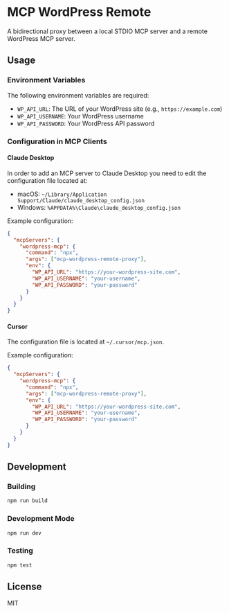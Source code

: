 # MCP WordPress Remote

A bidirectional proxy between a local STDIO MCP server and a remote WordPress MCP server.

## Usage

### Environment Variables

The following environment variables are required:

- `WP_API_URL`: The URL of your WordPress site (e.g., `https://example.com`)
- `WP_API_USERNAME`: Your WordPress username
- `WP_API_PASSWORD`: Your WordPress API password

### Configuration in MCP Clients

#### Claude Desktop

In order to add an MCP server to Claude Desktop you need to edit the configuration file located at:

- macOS: `~/Library/Application Support/Claude/claude_desktop_config.json`
- Windows: `%APPDATA%\Claude\claude_desktop_config.json`

Example configuration:

```json
{
  "mcpServers": {
    "wordpress-mcp": {
      "command": "npx",
      "args": ["mcp-wordpress-remote-proxy"],
      "env": {
        "WP_API_URL": "https://your-wordpress-site.com",
        "WP_API_USERNAME": "your-username",
        "WP_API_PASSWORD": "your-password"
      }
    }
  }
}
```

#### Cursor

The configuration file is located at `~/.cursor/mcp.json`.

Example configuration:

```json
{
  "mcpServers": {
    "wordpress-mcp": {
      "command": "npx",
      "args": ["mcp-wordpress-remote-proxy"],
      "env": {
        "WP_API_URL": "https://your-wordpress-site.com",
        "WP_API_USERNAME": "your-username",
        "WP_API_PASSWORD": "your-password"
      }
    }
  }
}
```

## Development

### Building

```bash
npm run build
```

### Development Mode

```bash
npm run dev
```

### Testing

```bash
npm test
```

## License

MIT
